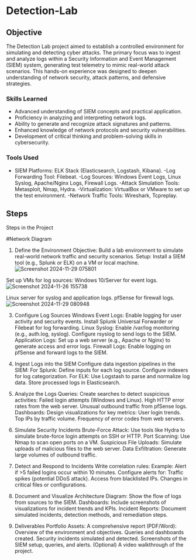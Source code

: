 # Detection-Lab

## Objective

The Detection Lab project aimed to establish a controlled environment for simulating and detecting cyber attacks. The primary focus was to ingest and analyze logs within a Security Information and Event Management (SIEM) system, generating test telemetry to mimic real-world attack scenarios. This hands-on experience was designed to deepen understanding of network security, attack patterns, and defensive strategies.

### Skills Learned

- Advanced understanding of SIEM concepts and practical application.
- Proficiency in analyzing and interpreting network logs.
- Ability to generate and recognize attack signatures and patterns.
- Enhanced knowledge of network protocols and security vulnerabilities.
- Development of critical thinking and problem-solving skills in cybersecurity.

### Tools Used


- SIEM Platforms:
ELK Stack (Elasticsearch, Logstash, Kibana).
-Log Forwarding Tool:
 Filebeat.
-Log Sources:
Windows Event Logs, Linux Syslog, Apache/Nginx Logs, Firewall Logs.
-Attack Simulation Tools:
Metasploit, Nmap, Hydra.
-Virtualization:
VirtualBox or VMware to set up the test environment.
-Network Traffic Tools:
Wireshark, Tcpreplay.

## Steps
Steps in the Project

#Network Diagram

1. Define the Environment
Objective: Build a lab environment to simulate real-world network traffic and security scenarios.
Setup:
Install a SIEM tool (e.g., Splunk or ELK) on a VM or local machine.
![Screenshot 2024-11-29 075801](https://github.com/user-attachments/assets/524a5dd6-4263-4511-96a8-a34bd5efb06e)

Set up VMs for log sources:
Windows 10/Server for event logs.
![Screenshot 2024-11-26 155738](https://github.com/user-attachments/assets/ea2708eb-eea3-4400-82c7-76efb0c10761)

Linux server for syslog and application logs.
pfSense for firewall logs.
![Screenshot 2024-11-29 080948](https://github.com/user-attachments/assets/f634ca67-b1ab-4735-ac4b-d1ca8fe6d430)


3. Configure Log Sources
Windows Event Logs:
Enable logging for user activity and security events.
Install Splunk Universal Forwarder or Filebeat for log forwarding.
Linux Syslog:
Enable /var/log monitoring (e.g., auth.log, syslog).
Configure rsyslog to send logs to the SIEM.
Application Logs:
Set up a web server (e.g., Apache or Nginx) to generate access and error logs.
Firewall Logs:
Enable logging on pfSense and forward logs to the SIEM.

4. Ingest Logs into the SIEM
Configure data ingestion pipelines in the SIEM:
For Splunk:
Define inputs for each log source.
Configure indexers for log categorization.
For ELK:
Use Logstash to parse and normalize log data.
Store processed logs in Elasticsearch.

5. Analyze the Logs
Queries:
Create searches to detect suspicious activities:
Failed login attempts (Windows and Linux).
High HTTP error rates from the web server.
Unusual outbound traffic from pfSense logs.
Dashboards:
Design visualizations for key metrics:
User login trends.
Top IPs by traffic volume.
Frequency of error codes from web servers.

6. Simulate Security Incidents
Brute-Force Attack:
Use tools like Hydra to simulate brute-force login attempts on SSH or HTTP.
Port Scanning:
Use Nmap to scan open ports on a VM.
Suspicious File Uploads:
Simulate uploads of malicious files to the web server.
Data Exfiltration:
Generate large volumes of outbound traffic.

7. Detect and Respond to Incidents
Write correlation rules:
Example: Alert if >5 failed logins occur within 10 minutes.
Configure alerts for:
Traffic spikes (potential DDoS attack).
Access from blacklisted IPs.
Changes in critical files or configurations.

8. Document and Visualize
Architecture Diagram:
Show the flow of logs from sources to the SIEM.
Dashboards:
Include screenshots of visualizations for incident trends and KPIs.
Incident Reports:
Document simulated incidents, detection methods, and remediation steps.

9. Deliverables
Portfolio Assets:
A comprehensive report (PDF/Word):
Overview of the environment and objectives.
Queries and dashboards created.
Security incidents simulated and detected.
Screenshots of the SIEM setup, queries, and alerts.
(Optional) A video walkthrough of the project.
